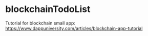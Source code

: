 # blockchainTodoList
Tutorial for blockchain small app:   https://www.dappuniversity.com/articles/blockchain-app-tutorial 
